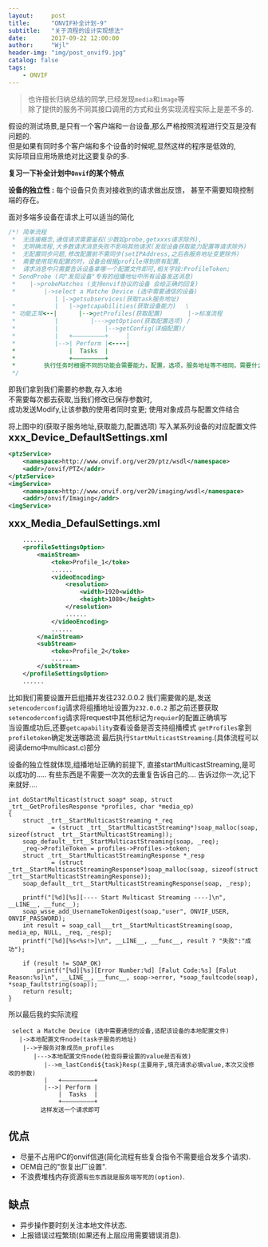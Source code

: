 ```yaml
---
layout:     post
title:      "ONVIF补全计划-9"
subtitle:   "关于流程的设计实现想法"
date:       2017-09-22 12:00:00
author:     "Wjl"
header-img: "img/post_onvif9.jpg"
catalog: false
tags:
    - ONVIF
---
```


>也许擅长归纳总结的同学,已经发现`media`和`image`等  
除了提供的服务不同其接口调用的方式和业务实现流程实际上是差不多的.

假设的测试场景,是只有一个客户端和一台设备,那么严格按照流程进行交互是没有问题的.  
但是如果有同时多个客户端和多个设备的时候呢,显然这样的程序是低效的,  
实际项目应用场景绝对比这要复杂的多.

**复习一下补全计划中`Onvif`的某个特点**

**设备的独立性 :** 每个设备只负责对接收到的请求做出反馈，
    甚至不需要知晓控制端的存在。  

面对多端多设备在请求上可以适当的简化
```cpp
/*! 简单流程
 *  无连接概念,通信请求需要鉴权(少数如probe,getxxxs请求除外),
 *  无明确流程,大多数请求消息失败不影响其他请求(发现设备获取能力配置等请求除外)
 *  无配置同步问题,修改配置前不需同步(setIPAddress,之后各服务地址变更除外)
 *  需要使用现有配置的时，设备会根据profile得到原有配置,
 *  请求消息中只需要告诉设备拿哪一个配置文件即可,相关字段:ProfileToken;
 * SendProbe (向"发现设备"专有的组播地址中所有设备发送消息)
 *    |->probeMatches (支持onvif协议的设备 会给正确的回复)
 *        |->select a Matche Device (选中需要通信的设备)
             | |->getsubservices(获取task服务地址)
 *           |   |->getcapabilities(获取设备能力) 　\
 * 功能正常<--|      |-->getProfiles(获取配置)       |->标准流程    
 *           |         |--->getOption(获取配置选项) /
 *           |             |-->getConfig(详细配置)/  　　　　  
 *           |   +—————————+     |         
 *           |-->| Perform |<----|         
 *               |  Tasks  |
 *               +—————————+
 *        执行任务时根据不同的功能会需要能力，配置，选项，服务地址等不相同，需要什么?
 */
```
即我们拿到我们需要的参数,存入本地  
不需要每次都去获取,当我们修改已保存参数时,  
成功发送Modify,让该参数的使用者同时变更;
使用对象成员与配置文件结合

将上图中的(获取子服务地址,获取能力,配置选项)
写入某系列设备的对应配置文件
<big><big>**xxx_Device_DefaultSettings.xml**</big></big>
```xml
<ptzService>
    <namespace>http://www.onvif.org/ver20/ptz/wsdl</namespace>
    <addr>/onvif/PTZ</addr>
</ptzService>
<imgService>
    <namespace>http://www.onvif.org/ver20/imaging/wsdl</namespace>
    <addr>/onvif/Imaging</addr>
<imgService>
```

<big><big>**xxx_Media_DefaulSettings.xml**</big></big>

```xml
    ......
    <profileSettingsOption>
        <mainStream>
            <toke>Profile_1</toke>
            ......
            <videoEncoding>
                <resolution>
                    <width>1920<width>
                    <height>1080</height>
                </resolution>
                ......
            </videoEncoding>
            ......
        </mainStream>
        <subStream>
            <toke>Profile_2</toke>
            ......
        </subStream>
    </profileSettingsOption>
    ......
```

比如我们需要设置开启组播并发往232.0.0.2
我们需要做的是,发送`setencoderconfig`请求将组播地址设置为`232.0.0.2`
那之前还要获取`setencoderconfig`请求将request中其他标记为`requier`的配置正确填写  
当设置成功后,还要`getcapability`查看设备是否支持组播模式
`getProfiles`拿到`profiletoken`确定发送哪路流
最后执行`StartMulticastStreaming`.(具体流程可以阅读demo中multicast.c)部分

设备的独立性就体现,组播地址正确的前提下,
直接startMulticastStreaming,是可以成功的.....
有些东西是不需要一次次的去重复告诉自己的....
告诉过你一次,记下来就好....

```
int doStartMulticast(struct soap* soap, struct _trt__GetProfilesResponse *profiles, char *media_ep)
{
    struct _trt__StartMulticastStreaming *_req
            = (struct _trt__StartMulticastStreaming*)soap_malloc(soap, sizeof(struct _trt__StartMulticastStreaming));
    soap_default__trt__StartMulticastStreaming(soap, _req);
    _req->ProfileToken = profiles->Profiles->token;
    struct _trt__StartMulticastStreamingResponse *_resp
            = (struct _trt__StartMulticastStreamingResponse*)soap_malloc(soap, sizeof(struct _trt__StartMulticastStreamingResponse));
    soap_default__trt__StartMulticastStreamingResponse(soap, _resp);

    printf("[%d][%s][---- Start Multicast Streaming ----]\n", __LINE__, __func__);
    soap_wsse_add_UsernameTokenDigest(soap,"user", ONVIF_USER, ONVIF_PASSWORD);
    int result = soap_call___trt__StartMulticastStreaming(soap, media_ep, NULL, _req, _resp);
    printf("[%d][%s<%s!>]\n", __LINE__, __func__, result ? "失败":"成功");

    if (result != SOAP_OK)
        printf("[%d][%s][Error Number:%d] [Falut Code:%s] [Falut Reason:%s]\n", __LINE__, __func__, soap->error, *soap_faultcode(soap), *soap_faultstring(soap));
    return result;
}
```

所以最后我的实际流程
```
 select a Matche Device (选中需要通信的设备,适配该设备的本地配置文件)
   |->本地配置文件node(task子服务的地址)
    |-->子服务对象成员m_profiles
       |--->本地配置文件node(检查将要设置的value是否有效)
          |-->m_lastCondi${task}Resp(主要用于,填充请求必填value,本次又没修改的参数)  　　　　  
          |   +—————————+              
          |-->| Perform |         
              |  Tasks  |
              +—————————+
         这样发送一个请求即可
 ```

优点  
-
- 尽量不占用IPC的onvif信道(简化流程有些复合指令不需要组合发多个请求).
- OEM自己的"恢复出厂设置".
- 不浪费堆栈内存资源`有些东西就是服务端写死的(option)`.

缺点
-
- 异步操作要时刻关注本地文件状态.
- 上报错误过程繁琐(如果还有上层应用需要错误消息).
